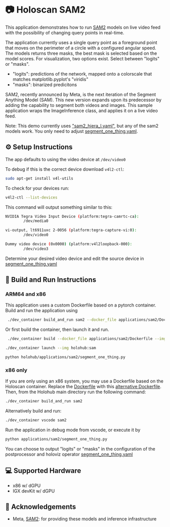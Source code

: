 # 📷 Holoscan SAM2

This application demonstrates how to run [SAM2](https://github.com/facebookresearch/segment-anything-2) models on live video feed with the possibility of changing query points in real-time.

The application currently uses a single query point as a foreground point that moves on the perimeter of a circle with a configured angular speed. 
The models returns three masks, the best mask is selected based on the model scores. For visualization, two options exist. Select between "logits" or "masks". 
- "logits": predictions of the network, mapped onto a colorscale that matches matplotlib.pyplot's "viridis" 
- "masks": binarized predicitons

SAM2, recently announced by Meta, is the next iteration of the Segment Anything Model (SAM). This new version expands upon its predecessor by adding the capability to segment both videos and images.
This sample application wraps the ImageInference class, and applies it on a live video feed.

Note: This demo currently uses ["sam2_hiera_l.yaml"](https://huggingface.co/Efficient-Large-Model/Llama-3-VILA1.5-8b-AWQ), but any of the sam2 models work. You only need to adjust [segment_one_thing.yaml](./segment_one_thing.yaml).

## ⚙️ Setup Instructions
The app defaults to using the video device at `/dev/video0`

To debug if this is the correct device download `v4l2-ctl`:
```bash
sudo apt-get install v4l-utils
```
To check for your devices run:
```bash
v4l2-ctl --list-devices
```
This command will output something similar to this:
```bash
NVIDIA Tegra Video Input Device (platform:tegra-camrtc-ca):
        /dev/media0

vi-output, lt6911uxc 2-0056 (platform:tegra-capture-vi:0):
        /dev/video0

Dummy video device (0x0000) (platform:v4l2loopback-000):
        /dev/video3
```
Determine your desired video device and edit the source device in [segment_one_thing.yaml](segment_one_thing.yaml)

## 🚀 Build and Run Instructions

### ARM64 and x86
This application uses a custom Dockerfile based on a pytorch container.
Build and run the application using
```sh
 ./dev_container build_and_run sam2 --docker_file applications/sam2/Dockerfile --img holohub:sam2
``` 
Or first build the container, then launch it and run.

```sh
 ./dev_container build --docker_file applications/sam2/Dockerfile --img holohub:sam2
```
```sh
./dev_container launch --img holohub:sam
```
```sh
python holohub/applications/sam2/segment_one_thing.py
```

### x86 only
If you are only using an x86 system, you may use a Dockerfile based on the Holoscan container. Replace the [Dockerfile](./Dockerfile) with this [alternative Dockerfile](./alternative_docker/Dockerfile). 
Then, from the Holohub main directory run the following command:
```sh
./dev_container build_and_run sam2
```

Alternatively build and run: 
```bash
./dev_container vscode sam2
```
Run the application in debug mode from vscode, or execute it by
```sh
python applications/sam2/segment_one_thing.py
```


You can choose to output "logits" or "masks" in the configuration of the postprocessor and holoviz operator [segment_one_thing.yaml](segment_one_thing.yaml)

## 💻 Supported Hardware
- x86 w/ dGPU
- IGX devKit w/ dGPU

## 🙌 Acknowledgements
- Meta, [SAM2](https://github.com/facebookresearch/segment-anything-2): for providing these models and inference infrastructure

